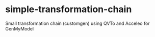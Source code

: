 # simple-transformation-chain

Small transformation chain (customgen) using QVTo and Acceleo for GenMyModel 
